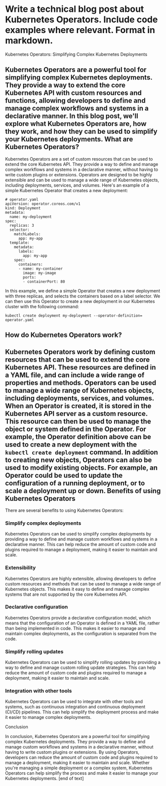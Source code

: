  Write a technical blog post about Kubernetes Operators. Include code examples where relevant. Format in markdown.
============================================================================
Kubernetes Operators: Simplifying Complex Kubernetes Deployments

Kubernetes Operators are a powerful tool for simplifying complex Kubernetes deployments. They provide a way to extend the core Kubernetes API with custom resources and functions, allowing developers to define and manage complex workflows and systems in a declarative manner. In this blog post, we'll explore what Kubernetes Operators are, how they work, and how they can be used to simplify your Kubernetes deployments.
What are Kubernetes Operators?
----------------------------------------------------------------
Kubernetes Operators are a set of custom resources that can be used to extend the core Kubernetes API. They provide a way to define and manage complex workflows and systems in a declarative manner, without having to write custom plugins or extensions. Operators are designed to be highly extensible and can be used to manage a wide range of Kubernetes objects, including deployments, services, and volumes.
Here's an example of a simple Kubernetes Operator that creates a new deployment:
```
# operator.yaml
apiVersion: operator.coreos.com/v1
kind: Deployment
metadata:
  name: my-deployment
spec:
  replicas: 3
  selector:
    matchLabels:
      app: my-app
  template:
    metadata:
      labels:
        app: my-app
    spec:
      containers:
      - name: my-container
        image: my-image
        ports:
        - containerPort: 80
```
In this example, we define a simple Operator that creates a new deployment with three replicas, and selects the containers based on a label selector. We can then use this Operator to create a new deployment in our Kubernetes cluster with the following command:
```
kubectl create deployment my-deployment --operator-definition= operator.yaml
```
How do Kubernetes Operators work?
----------------------------------------------------------------
Kubernetes Operators work by defining custom resources that can be used to extend the core Kubernetes API. These resources are defined in a YAML file, and can include a wide range of properties and methods. Operators can be used to manage a wide range of Kubernetes objects, including deployments, services, and volumes.
When an Operator is created, it is stored in the Kubernetes API server as a custom resource. This resource can then be used to manage the object or system defined in the Operator. For example, the Operator definition above can be used to create a new deployment with the `kubectl create deployment` command.
In addition to creating new objects, Operators can also be used to modify existing objects. For example, an Operator could be used to update the configuration of a running deployment, or to scale a deployment up or down.
Benefits of using Kubernetes Operators
------------------------------------------------------------------------
There are several benefits to using Kubernetes Operators:


### Simplify complex deployments

Kubernetes Operators can be used to simplify complex deployments by providing a way to define and manage custom workflows and systems in a declarative manner. This can help reduce the amount of custom code and plugins required to manage a deployment, making it easier to maintain and scale.


### Extensibility

Kubernetes Operators are highly extensible, allowing developers to define custom resources and methods that can be used to manage a wide range of Kubernetes objects. This makes it easy to define and manage complex systems that are not supported by the core Kubernetes API.


### Declarative configuration

Kubernetes Operators provide a declarative configuration model, which means that the configuration of an Operator is defined in a YAML file, rather than being implemented in code. This makes it easier to manage and maintain complex deployments, as the configuration is separated from the code.


### Simplify rolling updates


Kubernetes Operators can be used to simplify rolling updates by providing a way to define and manage custom rolling update strategies. This can help reduce the amount of custom code and plugins required to manage a deployment, making it easier to maintain and scale.


### Integration with other tools


Kubernetes Operators can be used to integrate with other tools and systems, such as continuous integration and continuous deployment (CI/CD) pipelines. This can help simplify the deployment process and make it easier to manage complex deployments.


Conclusion

In conclusion, Kubernetes Operators are a powerful tool for simplifying complex Kubernetes deployments. They provide a way to define and manage custom workflows and systems in a declarative manner, without having to write custom plugins or extensions. By using Operators, developers can reduce the amount of custom code and plugins required to manage a deployment, making it easier to maintain and scale. Whether you're managing a simple deployment or a complex system, Kubernetes Operators can help simplify the process and make it easier to manage your Kubernetes deployments. [end of text]


